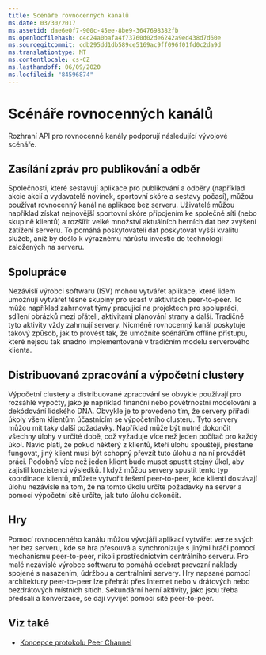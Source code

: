 ```yaml
---
title: Scénáře rovnocenných kanálů
ms.date: 03/30/2017
ms.assetid: dae6e0f7-900c-45ee-8be9-3647698382fb
ms.openlocfilehash: c4c24a0bafa4f73760d02de6242a9ed438d7d60e
ms.sourcegitcommit: cdb295dd1db589ce5169ac9ff096f01fd0c2da9d
ms.translationtype: MT
ms.contentlocale: cs-CZ
ms.lasthandoff: 06/09/2020
ms.locfileid: "84596874"
---
```

# <a name="peer-channel-scenarios"></a>Scénáře rovnocenných kanálů
Rozhraní API pro rovnocenné kanály podporují následující vývojové scénáře.  
  
## <a name="publicationsubscription-messaging"></a>Zasílání zpráv pro publikování a odběr  
 Společnosti, které sestavují aplikace pro publikování a odběry (například akcie akcií a vydavatelé novinek, sportovní skóre a sestavy počasí), můžou používat rovnocenný kanál na aplikace bez serveru. Uživatelé můžou například získat nejnovější sportovní skóre připojením ke společné síti (nebo skupině klientů) a rozšířit velké množství aktuálních herních dat bez zvýšení zatížení serveru. To pomáhá poskytovateli dat poskytovat vyšší kvalitu služeb, aniž by došlo k výraznému nárůstu investic do technologií založených na serveru.  
  
## <a name="collaboration"></a>Spolupráce  
 Nezávislí výrobci softwaru (ISV) mohou vytvářet aplikace, které lidem umožňují vytvářet těsné skupiny pro účast v aktivitách peer-to-peer. To může například zahrnovat týmy pracující na projektech pro spolupráci, sdílení obrázků mezi přáteli, aktivitami plánování strany a další. Tradičně tyto aktivity vždy zahrnují servery. Nicméně rovnocenný kanál poskytuje takový způsob, jak to provést tak, že umožníte scénářům offline přístupu, které nejsou tak snadno implementované v tradičním modelu serverového klienta.  
  
## <a name="distributed-processing-and-compute-clusters"></a>Distribuované zpracování a výpočetní clustery  
 Výpočetní clustery a distribuované zpracování se obvykle používají pro rozsáhlé výpočty, jako je například finanční nebo povětrnostní modelování a dekódování lidského DNA. Obvykle je to provedeno tím, že servery přiřadí úkoly všem klientům účastnícím se výpočetního clusteru. Tyto servery můžou mít taky další požadavky. Například může být nutné dokončit všechny úlohy v určité době, což vyžaduje více než jeden počítač pro každý úkol. Navíc platí, že pokud některý z klientů, kteří úlohu spouštějí, přestane fungovat, jiný klient musí být schopný převzít tuto úlohu a na ní provádět práci. Podobně více než jeden klient bude muset spustit stejný úkol, aby zajistil konzistenci výsledků. I když můžou servery spustit tento typ koordinace klientů, můžete vytvořit řešení peer-to-peer, kde klienti dostávají úlohu nezávisle na tom, že na tomto úkolu určíte požadavky na server a pomocí výpočetní sítě určíte, jak tuto úlohu dokončit.  
  
## <a name="gaming"></a>Hry  
 Pomocí rovnocenného kanálu můžou vývojáři aplikací vytvářet verze svých her bez serveru, kde se hra přesouvá a synchronizuje s jinými hráči pomocí mechanismu peer-to-peer, nikoli prostřednictvím centrálního serveru. Pro malé nezávislé výrobce softwaru to pomáhá odebrat provozní náklady spojené s nasazením, údržbou a centrálními servery. Hry napsané pomocí architektury peer-to-peer lze přehrát přes Internet nebo v drátových nebo bezdrátových místních sítích. Sekundární herní aktivity, jako jsou třeba předsálí a konverzace, se dají vyvíjet pomocí sítě peer-to-peer.  
  
## <a name="see-also"></a>Viz také

- [Koncepce protokolu Peer Channel](peer-channel-concepts.md)
